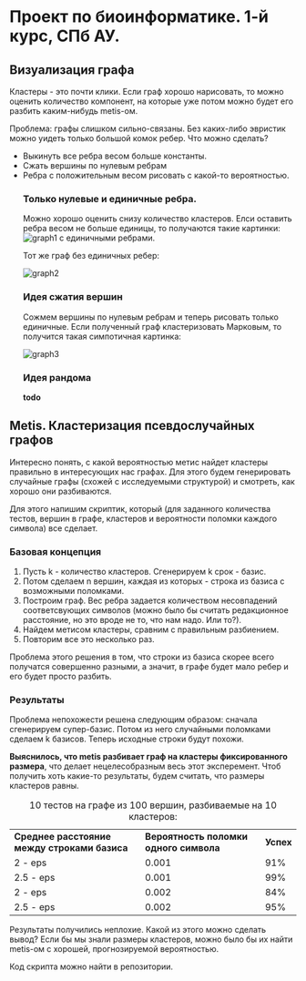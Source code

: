<h1> Проект по биоинформатике. 1-й курс, СПб АУ. </h1>

<div>
<h2> Визуализация графа </h2>
<p>Кластеры - это почти клики. Если граф хорошо нарисовать, то можно оценить количество компонент, на которые уже потом можно будет его разбить каким-нибудь metis-ом. </p>
Проблема: графы слишком сильно-связаны. Без каких-либо эвристик можно уидеть только большой комок ребер. Что можно сделать?
<ul>
  <li> Выкинуть все ребра весом больше константы. </li>
  <li> Сжать вершины по нулевым ребрам </li>
  <li> Ребра с положительным весом рисовать с какой-то вероятностью.</li>
</il>

<h3> Только нулевые и единичные ребра. </h3>
Можно хорошо оценить снизу количество кластеров. Елси оставить ребра весом не больше единицы, то получаются такие картинки:
<img src="http://cs623716.vk.me/v623716154/2bbfc/XrR-V4OIQkQ.jpg" alt="graph1" >
с единичными ребрами.
<p> Тот же граф без единичных ребер:</p>
<img src="http://cs623716.vk.me/v623716154/2bc05/V8CRY3Zu1JM.jpg" alt="graph2">
<h3> Идея сжатия вершин </h3>
<p> Сожмем вершины по нулевым ребрам и теперь рисовать только единичные. Если полученный граф кластеризовать Марковым, то получится такая симпотичная картинка:</p>
<img src="http://cs624420.vk.me/v624420154/32158/EUUd54jvrjI.jpg" alt="graph3">
<h3> Идея рандома </h3>
<b> todo </b>
</div>

<div>
<h2> Metis. Кластеризация псевдослучайных графов </h2>
<p>Интересно понять, с какой вероятностью метис найдет кластеры правильно в интересующих нас графах. Для этого будем генерировать случайные графы (схожей с исследуемыми структурой) и смотреть, как хорошо они разбиваются. </p>
<p>Для этого напишим скриптик, который (для заданного количества тестов, вершин в графе, кластеров и вероятности поломки каждого символа) все сделает. </p>
<h3> Базовая концепция </h3>
  <ol>
  <li>Пусть k - количество кластеров. Сгенерируем k срок - базис. </li>
  <li>Потом сделаем n вершин, каждая из которых - строка из базиса с возможными поломками. </li>
  <li>Построим граф. Вес ребра задается количеством несовпадений соответсвующих символов (можно было бы считать редакционное расстояние, но это вроде не то, что нам надо. Или то?). </li>
  <li>Найдем метисом кластеры, сравним с правильным разбиением. </li>
  <li>Повторим все это несколько раз.</li>
  </ol>
<p>Проблема этого решения в том, что строки из базиса скорее всего получатся совершенно разными, а значит, в графе будет мало ребер и его будет просто разбить. </p>
<h3> Результаты </h3>
  <p>Проблема непохожести решена следующим образом: сначала сгенерируем супер-базис. Потом из него случайными поломками сделаем k базисов. Теперь исходные строки будут похожи. </p>

  <p><b>Выяснилось, что metis разбивает граф на кластеры фиксированного размера</b>, что делает нецелесобразным весь этот эксперемент. Чтоб получить хоть какие-то результаты, будем считать, что размеры кластеров равны. </p>
<table>
<caption> 10 тестов на графе из 100 вершин, разбиваемые на 10 кластеров: </caption>
<tr> <td> <b>Среднее расстояние между строками базиса</b> </td> 
     <td> <b>Вероятность поломки одного символа</b> </td>
     <td> <b>Успех</b> </td> <tr>
<tr> <td> 2 - eps </td> 
     <td> 0.001 </td>
     <td> 91% <tr>
<tr> <td> 2.5 - eps </td> 
     <td> 0.001 </td>
     <td> 99% <tr>
<tr> <td> 2 - eps </td> 
     <td> 0.002 </td>
     <td> 84% <tr>
<tr> <td> 2.5 - eps </td> 
     <td> 0.002 </td>
     <td> 95% <tr>
</table>

<p> Результаты получились неплохие. Какой из этого можно сделать вывод? Если бы мы знали размеры кластеров, можно было бы их найти metis-ом с хорошей, прогнозируемой вероятностью. </p>

<p> Код скрипта можно найти в репозитории. </p>
</div>
